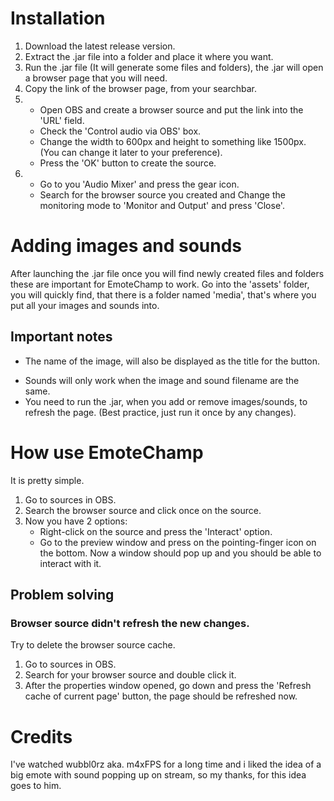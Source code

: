 # Installation
1. Download the latest release version.
2. Extract the .jar file into a folder and place it where you want.
3. Run the .jar file (It will generate some files and folders), the .jar will open a browser page that you will need.
4. Copy the link of the browser page, from your searchbar.
5. - Open OBS and create a browser source and put the link into the 'URL' field.
   - Check the 'Control audio via OBS' box.
   - Change the width to 600px and height to something like 1500px. (You can change it later to your preference).
   - Press the 'OK' button to create the source.
6. - Go to you 'Audio Mixer' and press the gear icon.
   - Search for the browser source you created and Change the monitoring mode to 'Monitor and Output' and press 'Close'.

# Adding images and sounds
After launching the .jar file once you will find newly created files and folders these are important for EmoteChamp to work.
Go into the 'assets' folder, you will quickly find, that there is a folder named 'media', that's where you put all your images and sounds into.
## Important notes
+ The name of the image, will also be displayed as the title for the button.
- Sounds will only work when the image and sound filename are the same.
- You need to run the .jar, when you add or remove images/sounds, to refresh the page. (Best practice, just run it once by any changes).
# How use EmoteChamp
It is pretty simple.
1. Go to sources in OBS.
2. Search the browser source and click once on the source.
3. Now you have 2 options:
   - Right-click on the source and press the 'Interact' option.
   - Go to the preview window and press on the pointing-finger icon on the bottom.
Now a window should pop up and you should be able to interact with it.
## Problem solving
### Browser source didn't refresh the new changes.
Try to delete the browser source cache.
1. Go to sources in OBS.
2. Search for your browser source and double click it.
3. After the properties window opened, go down and press the 'Refresh cache of current page' button, the page should be refreshed now.
# Credits
I've watched wubbl0rz aka. m4xFPS for a long time and i liked the idea of a big emote with sound popping up on stream,
so my thanks, for this idea goes to him.
